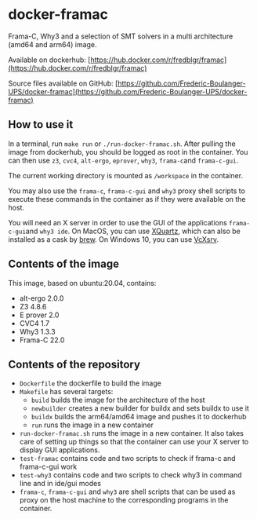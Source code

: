 # docker-framac
Frama-C, Why3 and a selection of SMT solvers in a multi architecture (amd64 and arm64) image.

Available on dockerhub: [https://hub.docker.com/r/fredblgr/framac](https://hub.docker.com/r/fredblgr/framac)

Source files available on GitHub: [https://github.com/Frederic-Boulanger-UPS/docker-framac](https://github.com/Frederic-Boulanger-UPS/docker-framac)

How to use it
--
In a terminal, run `make run` or `./run-docker-framac.sh`.
After pulling the image from dockerhub, you should be logged as root in the container.
You can then use `z3`, `cvc4`, `alt-ergo`, `eprover`, `why3`, `frama-c`and `frama-c-gui`.

The current working directory is mounted as `/workspace` in the container.

You may also use the `frama-c`, `frama-c-gui` and `why3` proxy shell scripts to execute these commands in the container as if they were available on the host.

You will need an X server in order to use the GUI of the applications `frama-c-gui`and `why3 ide`.
On MacOS, you can use [XQuartz](https://www.xquartz.org/), which can also be installed as a cask by [brew](https://brew.sh/).
On Windows 10, you can use [VcXsrv](https://sourceforge.net/projects/vcxsrv/).

Contents of the image
--
This image, based on ubuntu:20.04, contains:
* alt-ergo 2.0.0
* Z3 4.8.6
* E prover 2.0
* CVC4 1.7
* Why3 1.3.3
* Frama-C 22.0

Contents of the repository
--
* `Dockerfile` the dockerfile to build the image
* `Makefile` has several targets:
  * `build` builds the image for the architecture of the host
  * `newbuilder` creates a new builder for buildx and sets buildx to use it
  * `buildx` builds the arm64/amd64 image and pushes it to dockerhub
  * `run` runs the image in a new container
* `run-docker-framac.sh` runs the image in a new container. It also takes care of setting up things so that the container can use your X server to display GUI applications.
* `test-framac` contains code and two scripts to check if frama-c and frama-c-gui work
* `test-why3` contains code and two scripts to check why3 in command line and in ide/gui modes
* `frama-c`, `frama-c-gui` and `why3` are shell scripts that can be used as proxy on the host machine to the corresponding programs in the container.
